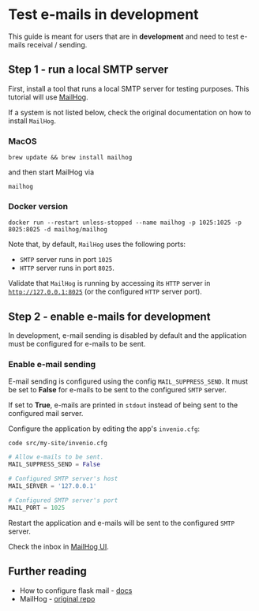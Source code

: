 # Test e-mails in development

This guide is meant for users that are in **development** and need to test e-mails receival / sending.

## Step 1 - run a local SMTP server

First, install a tool that runs a local SMTP server for testing purposes. This tutorial will use [MailHog](https://github.com/mailhog/MailHog).

If a system is not listed below, check the original documentation on how to install `MailHog`.

### MacOS

```terminal
brew update && brew install mailhog
```

and then start MailHog via 

```terminal
mailhog
```

### Docker version

```terminal
docker run --restart unless-stopped --name mailhog -p 1025:1025 -p 8025:8025 -d mailhog/mailhog
```

Note that, by default, `MailHog` uses the following ports:

- `SMTP` server runs in port `1025`
- `HTTP` server runs in port `8025`.

Validate that `MailHog` is running by accessing its `HTTP` server in [`http://127.0.0.1:8025`](http://127.0.0.1:8025) (or the configured `HTTP` server port).

## Step 2 - enable e-mails for development

In development, e-mail sending is disabled by default and the application must be configured for e-mails to be sent.

### Enable e-mail sending

E-mail sending is configured using the config `MAIL_SUPPRESS_SEND`. It must be set to **False** for e-mails to be sent to the configured `SMTP` server.

If set to **True**, e-mails are printed in `stdout` instead of being sent to the configured mail server.

Configure the application by editing the app's `invenio.cfg`:

```terminal
code src/my-site/invenio.cfg
```

```python
# Allow e-mails to be sent.
MAIL_SUPPRESS_SEND = False

# Configured SMTP server's host
MAIL_SERVER = '127.0.0.1'

# Configured SMTP server's port
MAIL_PORT = 1025 
```

Restart the application and e-mails will be sent to the configured `SMTP` server.

Check the inbox in [MailHog UI](http://127.0.0.1:8025).

## Further reading

- How to configure flask mail - [docs](https://pythonhosted.org/Flask-Mail/#configuring-flask-mail)
- MailHog - [original repo](https://github.com/mailhog/MailHog)
